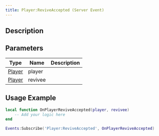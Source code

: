```yaml
---
title: Player:ReviveAccepted (Server Event)
---
```

## Description

## Parameters

| Type                                  | Name    | Description |
| ------------------------------------- | ------- | ----------- |
| [Player](/vext/ref/cls/srv/player) | player  |             |
| [Player](/vext/ref/cls/srv/player) | revivee |             |

## Usage Example

``` lua
local function OnPlayerReviveAccepted(player, revivee)
    -- Add your logic here
end

Events:Subscribe('Player:ReviveAccepted', OnPlayerReviveAccepted)
```
